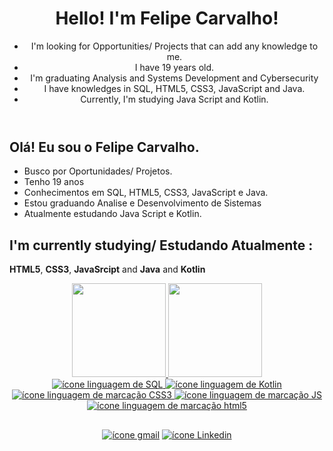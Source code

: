<header>
  <h1>Hello! I'm Felipe Carvalho!</h1>
  <ul>
    <li>I'm looking for Opportunities/ Projects that can add any knowledge to me.</li>
    <li>I have 19 years old.</li>
    <li>I'm graduating Analysis and Systems Development and Cybersecurity</li>
    <li>I have knowledges in SQL, HTML5, CSS3, JavaScript and Java.</li>
    <li>Currently, I'm studying Java Script and Kotlin.</li>
</header>
  
##

<section>  
  <h1> Olá! Eu sou o Felipe Carvalho. </h1>
  <ul>
    <li>Busco por Oportunidades/ Projetos.</li>
    <li>Tenho 19 anos</li>
    <li>Conhecimentos em SQL, HTML5, CSS3, JavaScript e Java.</li>
    <li>Estou graduando Analise e Desenvolvimento de Sistemas</li>
    <li>Atualmente estudando Java Script e Kotlin.</li>
  </ul>
</section>  
  
  ##
  
  <section>
      <article>
          <h2>I'm currently studying/ Estudando Atualmente : </h2>
          <p><strong>HTML5</strong>, <strong>CSS3</strong>, <strong>JavaSrcipt</strong> and <strong>Java</strong> and <strong>Kotlin</strong></p>
      </article>
  </section>

<div align="center">
  <a href="https://github.com/Felipesc023">
  <img height="150em" src="https://github-readme-stats.vercel.app/api?username=Felipesc023&show_icons=true&theme=dark&include_all_commits=true&count_private=true"/>
  <img height="150em" src="https://github-readme-stats.vercel.app/api/top-langs/?username=Felipesc023&layout=compact&langs_count=7&theme=dark"/>
  <br/>
  <img src="https://img.icons8.com/color/48/000000/sql.png" alt="ícone linguagem de SQL" title="Favicon SQL"/>
  <img src="https://img.icons8.com/color/48/000000/kotlin.png" alt="ícone linguagem de Kotlin" title="Favicon Kotlin"/>
  <img src="https://img.icons8.com/color/48/000000/css3.png" alt="ícone linguagem de marcação CSS3" title="Favicon CSS3"/>
  <img src="https://img.icons8.com/color/48/000000/javascript--v1.png" alt="ícone linguagem de marcação JS" title="Favicon Javascript"/>
  <img src="https://img.icons8.com/color/48/000000/html-5--v1.png" alt="ícone linguagem de marcação html5" title="Favicon HTML5"/>
</div>
  
  ##
  
<div align="center"> 
  <a href ="mailto:felipesilvadecarvalho123@gmail.com"><img src="https://img.shields.io/badge/Gmail-D14836?style=for-the-badge&logo=gmail&logoColor=white" target="_blank" alt="ícone gmail" title="Icon Gmail"></a>
  <a href="https://www.linkedin.com/in/felipe-silva-de-carvalho-b8ab90233" target="_blank"><img src="https://img.shields.io/badge/LinkedIn-0077B5?style=for-the-badge&logo=linkedin&logoColor=white" target="_blank" alt="ícone Linkedin" title="Icon Likedin"></a> 
</div>
